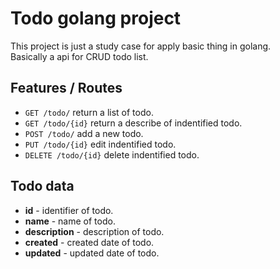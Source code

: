# Todo golang project
This project is just a study case for apply basic thing in golang.  
Basically a api for CRUD todo list.

## Features / Routes

- `GET /todo/` return a list of todo. 
- `GET /todo/{id}` return a describe of indentified todo.
- `POST /todo/` add a new todo.
- `PUT /todo/{id}` edit indentified todo.
- `DELETE /todo/{id}` delete indentified todo.

## Todo data
- **id** - identifier of todo.
- **name** - name of todo.
- **description** - description of todo.
- **created** - created date of todo.
- **updated** - updated date of todo.